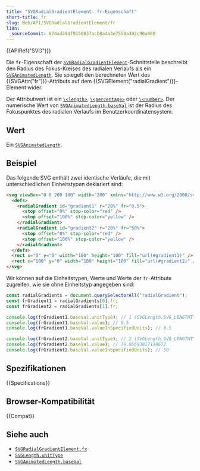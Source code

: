 ```yaml
---
title: "SVGRadialGradientElement: fr-Eigenschaft"
short-title: fr
slug: Web/API/SVGRadialGradientElement/fr
l10n:
  sourceCommit: 874ad29df9150037acb8a4a3e7550a302c90a080
---
```


{{APIRef("SVG")}}

Die **`fr`**-Eigenschaft der [`SVGRadialGradientElement`](/de/docs/Web/API/SVGRadialGradientElement)-Schnittstelle beschreibt den Radius des Fokus-Kreises des radialen Verlaufs als ein [`SVGAnimatedLength`](/de/docs/Web/API/SVGAnimatedLength). Sie spiegelt den berechneten Wert des {{SVGAttr("fr")}}-Attributs auf dem {{SVGElement("radialGradient")}}-Element wider.

Der Attributwert ist ein [`\<length>`](/de/docs/Web/SVG/Guides/Content_type#length), [`\<percentage>`](/de/docs/Web/SVG/Guides/Content_type#percentage) oder [`\<number>`](/de/docs/Web/SVG/Guides/Content_type#number). Der numerische Wert von [`SVGAnimatedLength.baseVal`](/de/docs/Web/API/SVGAnimatedLength/baseVal) ist der Radius des Fokuspunktes des radialen Verlaufs im Benutzerkoordinatensystem.

## Wert

Ein [`SVGAnimatedLength`](/de/docs/Web/API/SVGAnimatedLength).

## Beispiel

Das folgende SVG enthält zwei identische Verläufe, die mit unterschiedlichen Einheitstypen deklariert sind:

```html
<svg viewBox="0 0 200 100" width="200" xmlns="http://www.w3.org/2000/svg">
  <defs>
    <radialGradient id="gradient1" r="20%" fr="0.5">
      <stop offset="0%" stop-color="red" />
      <stop offset="100%" stop-color="yellow" />
    </radialGradient>
    <radialGradient id="gradient2" r="20%" fr="50%">
      <stop offset="0%" stop-color="red" />
      <stop offset="100%" stop-color="yellow" />
    </radialGradient>
  </defs>
  <rect x="0" y="0" width="100" height="100" fill="url(#gradient1)" />
  <rect x="100" y="0" width="100" height="100" fill="url(#gradient2)" />
</svg>
```

Wir können auf die Einheitstypen, Werte und Werte der `fr`-Attribute zugreifen, wie sie ohne Einheitstyp angegeben sind:

```js
const radialGradients = document.querySelectorAll("radialGradient");
const frGradient1 = radialGradients[0].fr;
const frGradient2 = radialGradients[1].fr;

console.log(frGradient1.baseVal.unitType); // 1 (SVGLength.SVG_LENGTHTYPE_NUMBER)
console.log(frGradient1.baseVal.value); // 0.5
console.log(frGradient1.baseVal.valueInSpecifiedUnits); // 0.5

console.log(frGradient2.baseVal.unitType); // 2 (SVGLength.SVG_LENGTHTYPE_PERCENTAGE)
console.log(frGradient2.baseVal.value); // 79.05693817138672
console.log(frGradient2.baseVal.valueInSpecifiedUnits); // 50
```

## Spezifikationen

{{Specifications}}

## Browser-Kompatibilität

{{Compat}}

## Siehe auch

- [`SVGRadialGradientElement.fx`](/de/docs/Web/API/SVGRadialGradientElement/fx)
- [`SVGLength.unitType`](/de/docs/Web/API/SVGLength/unitType)
- [`SVGAnimatedLength.baseVal`](/de/docs/Web/API/SVGAnimatedLength/baseVal)
